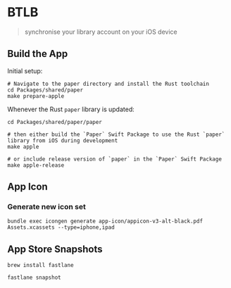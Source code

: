 # BTLB

> synchronise your library account on your iOS device

## Build the App

Initial setup:
```shell
# Navigate to the paper directory and install the Rust toolchain
cd Packages/shared/paper
make prepare-apple
```

Whenever the Rust `paper` library is updated:
```shell
cd Packages/shared/paper/paper

# then either build the `Paper` Swift Package to use the Rust `paper` library from iOS during development
make apple

# or include release version of `paper` in the `Paper` Swift Package
make apple-release
```

## App Icon

### Generate new icon set

`bundle exec icongen generate app-icon/appicon-v3-alt-black.pdf Assets.xcassets --type=iphone,ipad`

## App Store Snapshots

`brew install fastlane`

`fastlane snapshot`
